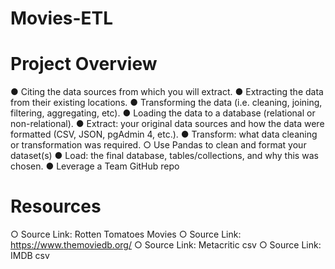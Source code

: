 # Movies-ETL

# Project Overview
●	Citing the data sources from which you will extract.
●	Extracting the data from their existing locations.
●	Transforming the data (i.e. cleaning, joining, filtering, aggregating, etc).
●	Loading the data to a database (relational or non-relational).
●	Extract: your original data sources and how the data were formatted (CSV, JSON, pgAdmin 4, etc.).
●	Transform: what data cleaning or transformation was required.
○	Use Pandas to clean and format your dataset(s)
●	Load: the final database, tables/collections, and why this was chosen.
●	Leverage a Team GitHub repo

# Resources
○	Source Link: Rotten Tomatoes Movies 
○	Source Link: https://www.themoviedb.org/ 
○	Source Link: Metacritic csv
○	Source Link: IMDB csv

